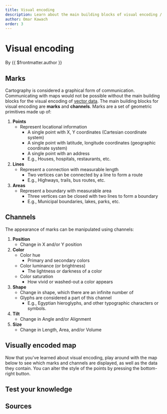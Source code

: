 ```yaml
---
title: Visual encoding
description: Learn about the main building blocks of visual encoding / data visualization.
author: Omar Kawach
order: 3
---
```


# Visual encoding

By {{ $frontmatter.author }}

## Marks

Cartography is considered a graphical form of communication. Communicating with maps would not be possible without the main building blocks for the visual encoding of [vector data](/lessons/spatial-data#types-of-spatial-data). The main building blocks for visual encoding are **marks** and **channels**. Marks are a set of geometric primitives made up of:

1. **Points**
   - Represent locational information
     - A single point with X, Y coordinates (Cartesian coordinate system)
     - A single point with latitude, longitude coordinates (geographic coordinate system)
     - A single point with an address
     - E.g., Houses, hospitals, restaurants, etc.
2. **Lines**
   - Represent a connection with measurable length
     - Two vertices can be connected by a line to form a route
     - E.g., Highways, trails, bus routes, etc.
3. **Areas**
   - Represent a boundary with measurable area
     - Three vertices can be closed with two lines to form a boundary
     - E.g., Municipal boundaries, lakes, parks, etc.

<ContentFigure 
   :imgSrc="'/assets/images/marks.png'" 
   :description="'Types of marks'"
   :anchorHref="'https://creativecommons.org/licenses/by-nc-sa/4.0/'"
   :anchorText="'Credit: PennState licensed under CC BY-ND 2.0'"
/>

## Channels

The appearance of marks can be manipulated using channels:

1. **Position**
   - Change in X and/or Y position
2. **Color**
   - Color hue
     - Primary and secondary colors
   - Color luminance (or brightness)
     - The lightness or darkness of a color
   - Color saturation
     - How vivid or washed-out a color appears
3. **Shape**
   - Change in shape, which there are an infinite number of
   - Glyphs are considered a part of this channel
     - E.g., Egyptian hieroglyphs, and other typographic characters or symbols.
4. **Tilt**
   - Change in Angle and/or Alignment
5. **Size**
   - Change in Length, Area, and/or Volume

<ContentFigure 
   :imgSrc="'/assets/images/channels.png'" 
   :description="'Types of channels'"
   :anchorHref="'https://creativecommons.org/licenses/by-nc-sa/4.0/'"
   :anchorText="'Credit: PennState licensed under CC BY-ND 2.0'"
/>

## Visually encoded map

Now that you've learned about visual encoding, play around with the map below to see which marks and channels are displayed, as well as the data they contain. You can alter the style of the points by pressing the bottom-right button.

<VisualVariables />

## Test your knowledge

<Quiz :quiz-data="{
  questions: [
    {
      question: 'When you hovered over a hospital, was the location information represented as an address or latitude, longitude coordinate?',
      options: [
        {
          answer: 'Address',
          key: 1
        },
        {
          answer: 'Latitude, longitude coordinate',
          key: 2
        }
      ],
      correctAnswer: 1
    },
    {
      question: 'When you hovered over a ward, was the size represented as a length, area, or volume?',
      options: [
        {
          answer: 'Length',
          key: 1
        },
        {
          answer: 'Area',
          key: 2
        },
        {
          answer: 'Volume',
          key: 3
        }
      ],
      correctAnswer: 2
    },
    {
      question: 'When you hovered over a highway, was the size represented as a length, area, or volume?',
      options: [
        {
          answer: 'Length',
          key: 1
        },
        {
          answer: 'Area',
          key: 2
        },
        {
          answer: 'Volume',
          key: 3
        }
      ],
      correctAnswer: 1
    },
    {
      question: 'The Hospitals dataset possesses which mark and channels?',
      options: [
        {
          answer: 'Point, Position, Color, and Shape',
          key: 1
        },
        {
          answer: 'Point, Position, Color, Tilt, and Shape',
          key: 2
        },
        {
          answer: 'Point, Position, Color, Tilt, Area, and Shape',
          key: 3
        }
      ],
      correctAnswer: 1
    },
    {
      question: 'Though a hospital could change in shape an infinite number of times, how many shape styles did you count in the Visually Encoded Map? (on desktop browsers)',
      options: [
        {
          answer: '6',
          key: 1
        },
        {
          answer: '3',
          key: 2
        },
        {
          answer: '2',
          key: 3
        },
        {
          answer: '4',
          key: 4
        }
      ],
      correctAnswer: 4
    }
  ]
}" />

## Sources

<!-- TODO: One of the links are broken -->

<Sources :sources="[
  {
    title: 'Visualization Analysis and Design',
    author: 'Tamara Munzner',
    url: 'https://www.cs.ubc.ca/~tmm/vadbook/',
  },
  {
    title: 'Visual Representation from Semiology of Graphics by J. Bertin',
    author: 'Sheelagh Carpendale',
    url: 'https://innovis.cpsc.ucalgary.ca/innovis/uploads/Courses/InformationVisualizationDetails/09Bertin.pdf',
  },
  {
    title: 'Geometric Primitive',
    author: 'Wikipedia',
    url: 'https://en.wikipedia.org/wiki/Geometric_primitive',
  },
  {
    title: 'Visual Variables',
    author: 'infovis-wiki',
    url: 'https://infovis-wiki.net/wiki/Visual_Variables',
  },
]" />